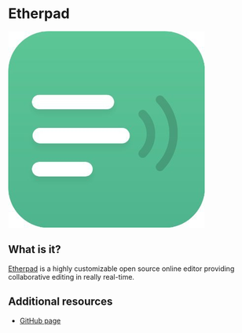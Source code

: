 # Etherpad

![pic1](eth.jpg)

## What is it?

[Etherpad](https://etherpad.org/) is a highly customizable open source online editor providing collaborative editing in really real-time.

## Additional resources
* [GitHub page](https://github.com/ether/etherpad-lite)